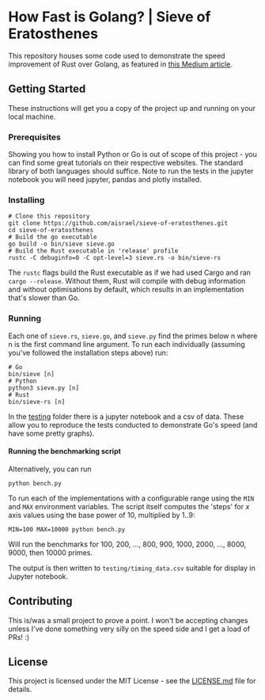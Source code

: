 # How Fast is Golang? | Sieve of Eratosthenes

This repository houses some code used to demonstrate the speed improvement of Rust over Golang, as featured in [this Medium article](https://medium.com/@alistairisrael/how-fast-is-rust-655f6dd90ff8).

## Getting Started

These instructions will get you a copy of the project up and running on your local machine.

### Prerequisites

Showing you how to install Python or Go is out of scope of this project - you can find some great tutorials on their respective websites. The standard library of both languages should suffice. Note to run the tests in the jupyter notebook you will need jupyter, pandas and plotly installed.

### Installing

```
# Clone this repository
git clone https://github.com/aisrael/sieve-of-eratosthenes.git
cd sieve-of-eratosthenes
# Build the go executable
go build -o bin/sieve sieve.go
# Build the Rust executable in 'release' profile
rustc -C debuginfo=0 -C opt-level=3 sieve.rs -o bin/sieve-rs
```

The `rustc` flags build the Rust executable as if we had used Cargo and ran `cargo --release`. Without them, Rust will compile with debug information and without optimisations by default, which results in an implementation that's slower than Go.

### Running

Each one of `sieve.rs`, `sieve.go`, and `sieve.py` find the primes below n where n is the first command line argument. To run each individually (assuming you've followed the installation steps above) run:

```
# Go
bin/sieve [n]
# Python
python3 sieve.py [n]
# Rust
bin/sieve-rs [n]
```

In the [testing](testing) folder there is a jupyter notebook and a csv of data. These allow you to reproduce the tests conducted to demonstrate Go's speed (and have some pretty graphs).

#### Running the benchmarking script

Alternatively, you can run

```
python bench.py
```

To run each of the implementations with a configurable range using the `MIN` and `MAX` environment variables. The script itself computes the 'steps' for _x_ axis values using the base power of 10, multiplied by 1..9:

```
MIN=100 MAX=10000 python bench.py
```

Will run the benchmarks for 100, 200, ..., 800, 900, 1000, 2000, ..., 8000, 9000, then 10000 primes.

The output is then written to `testing/timing_data.csv` suitable for display in Jupyter notebook.

## Contributing

This is/was a small project to prove a point. I won't be accepting changes unless I've done something very silly on the speed side and I get a load of PRs! :)

## License

This project is licensed under the MIT License - see the [LICENSE.md](LICENSE.md) file for details.
